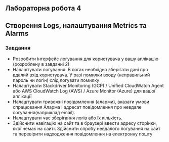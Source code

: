 ## Лабораторна робота 4
## Створення Logs, налаштування Metrics та Alarms

### Завдання
- Розробити інтерфейс логування для користувача у вашу аплікацію (розроблену в завданні 2)
- Налаштувати логування. В логах необхідно зберігати дані про вдалий вхід користувача. У разі помилки входу (неправильний пароль чи логін) слід логувати помилку
- Налаштувати Stackdriver Monitoring (GCP) / Unified CloudWatch Agent або AWS CloudWatch Log (AWS) / Azure Monitor (Azure) для вашої аплікації
- Налаштувати тривожні повідомлення (аларми), вказати умови спрацювання Аларма і адресат повідомлення про невдале логування(наприклад email).
- Налаштувати час зберігання логів або їх кількість.
- Здійснити навігацію на сайт та в браузері ввести адресу сторінки, якої немає на сайті. Здійснити спробу невдалого логування на сайт та перевірити надходження повідомлення на електронну пошту
